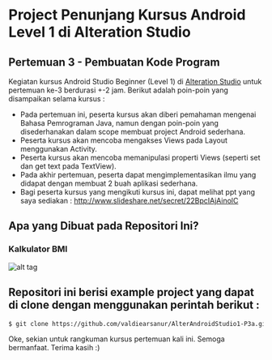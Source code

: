 # Project Penunjang Kursus Android Level 1 di Alteration Studio
## Pertemuan 3 -  Pembuatan Kode Program

Kegiatan kursus Android Studio Beginner (Level 1) di [Alteration Studio](http://www.alterationstudio.web.id/) untuk pertemuan ke-3 berdurasi +-2 jam. Berikut adalah poin-poin yang disampaikan selama kursus :

- Pada pertemuan ini, peserta kursus akan diberi pemahaman mengenai Bahasa Pemrograman Java, namun dengan poin-poin yang disederhanakan dalam scope membuat project Android sederhana.
- Peserta kursus akan mencoba mengakses Views pada Layout menggunakan Activity.
- Peserta kursus akan mencoba memanipulasi properti Views (seperti set dan get text pada TextView).
- Pada akhir pertemuan, peserta dapat mengimplementasikan ilmu yang didapat dengan membuat 2 buah aplikasi sederhana.
- Bagi peserta kursus yang mengikuti kursus ini, dapat melihat ppt yang saya sediakan :
http://www.slideshare.net/secret/22BpcIAjAinolC


## Apa yang Dibuat pada Repositori Ini?
### Kalkulator BMI
![alt tag](https://raw.githubusercontent.com/valdiearsanur/AlterAndroidStudio1-P3a/master/Screenshot_2016-10-28-06-19-31.png)


## Repositori ini berisi example project yang dapat di clone dengan menggunakan perintah berikut :
```sh
$ git clone https://github.com/valdiearsanur/AlterAndroidStudio1-P3a.git
```

Oke, sekian untuk rangkuman kursus pertemuan kali ini. Semoga bermanfaat. Terima kasih :)